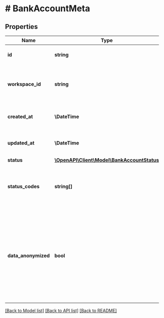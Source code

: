 # # BankAccountMeta

## Properties

Name | Type | Description | Notes
------------ | ------------- | ------------- | -------------
**id** | **string** | The unique identifier for a resource. |
**workspace_id** | **string** | The Workspace ID in which the verification has been created. | [optional]
**created_at** | **\DateTime** | Creation date of the Bank Account Verification. |
**updated_at** | **\DateTime** | Update date of the Bank Account Verification. |
**status** | [**\OpenAPI\Client\Model\BankAccountStatus**](BankAccountStatus.md) |  |
**status_codes** | **string[]** | List of status codes. Indicates the cause when the status is &#x60;failed&#x60; or &#x60;inconclusive&#x60;. |
**data_anonymized** | **bool** | Indicates if the personal data extracted from the document has been anonymized. If set to &#x60;true&#x60;, the personal data has been anonymized and most fields will be NULL. |

[[Back to Model list]](../../README.md#models) [[Back to API list]](../../README.md#endpoints) [[Back to README]](../../README.md)
